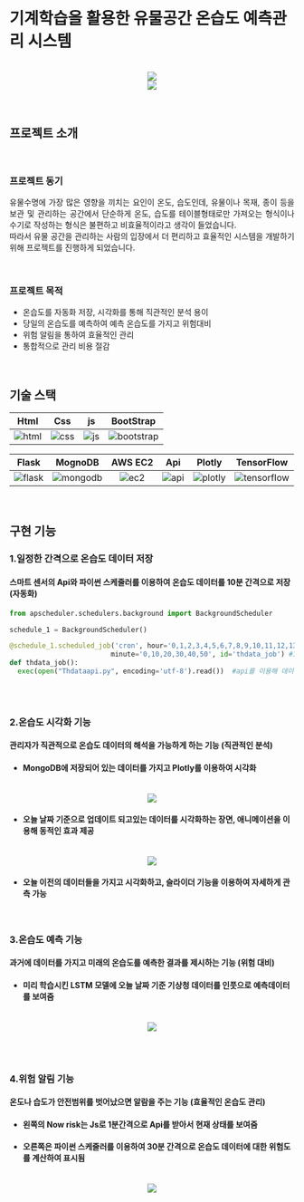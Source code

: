 # 기계학습을 활용한 유물공간 온습도 예측관리 시스템

<p align="center">
  <br>
  <img src="./readme_img/wc.jpg">
  <br>
  <img src="./readme_img/wc1.jpg">
  <br>
</p>

<br>


## 프로젝트 소개


<br>


### 프로젝트 동기
<p align="justify">
유물수명에 가장 많은 영향을 끼치는 요인이 온도, 습도인데, 유물이나 목재, 종이 등을 보관 및 관리하는 공간에서 단순하게 온도, 습도를 테이블형태로만 가져오는 형식이나 수기로 작성하는 형식은 불편하고 비효율적이라고 생각이 들었습니다.<br>
따라서 유물 공간을 관리하는 사람의 입장에서 더 편리하고 효율적인 시스템을 개발하기 위해 프로젝트를 진행하게 되었습니다.
</p>


<br>

###  프로젝트 목적
- 온습도를 자동화 저장, 시각화를 통해 직관적인 분석 용이
- 당일의 온습도를 예측하여 예측 온습도를 가지고 위험대비 
- 위험 알림을 통하여 효율적인 관리
- 통합적으로 관리 비용 절감



<br>

## 기술 스택

| Html | Css | js | BootStrap |
| :--------: | :--------: | :------: | :-----: | 
|   ![html]    |   ![css]    | ![js] | ![bootstrap] |

| Flask | MognoDB | AWS EC2 | Api | Plotly | TensorFlow |
| :--------: | :--------: | :------: | :-----: | :-----: | :-----: | 
|   ![flask]    |   ![mongodb]    | ![ec2] | ![api] | ![plotly] | ![tensorflow] |


<br>

## 구현 기능

### 1.일정한 간격으로 온습도 데이터 저장
#### 스마트 센서의 Api와 파이썬 스케줄러를 이용하여 온습도 데이터를 10분 간격으로 저장(자동화)

  ```python
from apscheduler.schedulers.background import BackgroundScheduler
  
schedule_1 = BackgroundScheduler()

@schedule_1.scheduled_job('cron', hour='0,1,2,3,4,5,6,7,8,9,10,11,12,13,14,15,16,17,18,19,20,21,22,23', 
                           minute='0,10,20,30,40,50', id='thdata_job') #10분간격으로 실행
def thdata_job():
    exec(open("Thdataapi.py", encoding='utf-8').read())  #api를 이용해 데이터를 가져오는 코드
    
```    


<br>


### 2.온습도 시각화 기능
#### 관리자가 직관적으로 온습도 데이터의 해석을 가능하게 하는 기능 (직관적인 분석)
- #### MongoDB에 저장되어 있는 데이터를 가지고 Plotly를 이용하여 시각화
<p align="center">
  <br>
  <img src="./readme_img/wc2.jpg">
  <br>
</p>

- #### 오늘 날짜 기준으로 업데이트 되고있는 데이터를 시각화하는 장면, 애니메이션을 이용해 동적인 효과 제공

<p align="center">
  <br>
  <img src="./readme_img/wc3.jpg">
  <br>
</p>


- #### 오늘 이전의 데이터들을 가지고 시각화하고, 슬라이더 기능을 이용하여 자세하게 관측 가능

<br>


### 3.온습도 예측 기능
####  과거에 데이터를 가지고 미래의 온습도를 예측한 결과를 제시하는 기능 (위험 대비)
- #### 미리 학습시킨 LSTM 모델에 오늘 날짜 기준 기상청 데이터를 인풋으로 예측데이터를 보여줌
<p align="center">
  <br>
  <img src="./readme_img/wc4.jpg">
  <br>
</p>

<br>

<br>


### 4.위험 알림 기능
#### 온도나 습도가 안전범위를 벗어났으면 알람을 주는 기능 (효율적인 온습도 관리)
- #### 왼쪽의 Now risk는 Js로 1분간격으로 Api를 받아서 현재 상태를 보여줌
- #### 오른쪽은 파이썬 스케줄러를 이용하여 30분 간격으로 온습도 데이터에 대한 위험도를 계산하여 표시됨
<p align="center">
  <br>
  <img src="./readme_img/wc5.jpg">
  <br>
 
</p>




<p align="justify">

</p>

<br>



<!-- Stack Icon Refernces -->

[html]: /readme_img/html.svg
[css]: /readme_img/css.svg
[bootstrap]: /readme_img/bootstrap.svg
[js]: /readme_img/js.svg
[flask]: /readme_img/flask.svg
[mongodb]: /readme_img/mongodb.svg
[ec2]: /readme_img/ec2.svg
[api]: /readme_img/api.svg
[plotly]: /readme_img/plotly.svg
[tensorflow]: /readme_img/tensorflow.svg

